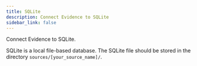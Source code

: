 ```yaml
---
title: SQLite
description: Connect Evidence to SQLite
sidebar_link: false
---
```


Connect Evidence to SQLite.

SQLite is a local file-based database. The SQLite file should be stored in the directory `sources/[your_source_name]/`.

